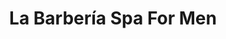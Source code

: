 ---
title: "La Barbería Spa For Men"
url: /guatemala-city/la-barberia-spa-for-men/
shop: Kosmetik
---